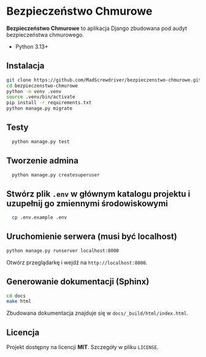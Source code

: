 # Bezpieczeństwo Chmurowe

**Bezpieczeństwo Chmurowe** to aplikacja Django zbudowana pod audyt bezpieczeństwa chmurowego. 
- Python 3.13+

## Instalacja
```bash
git clone https://github.com/MadScrewdriver/bezpieczenstwo-chmurowe.git
cd bezpieczenstwo-chmurowe
python -m venv .venv
source .venv/bin/activate
pip install -r requirements.txt
python manage.py migrate
```

## Testy
```bash
  python manage.py test
```

## Tworzenie admina
```bash
  python manage.py createsuperuser
```

## Stwórz plik `.env` w głównym katalogu projektu i uzupełnij go zmiennymi środowiskowymi
```bash
  cp .env.example .env
```

## Uruchomienie serwera (musi być localhost)
```bash
python manage.py runserver localhost:8000
```
Otwórz przeglądarkę i wejdź na `http://localhost:8000`.

## Generowanie dokumentacji (Sphinx)
```bash
cd docs
make html
```
Zbudowana dokumentacja znajduje się w `docs/_build/html/index.html`.

## Licencja
Projekt dostępny na licencji **MIT**. Szczegóły w pliku `LICENSE`.

